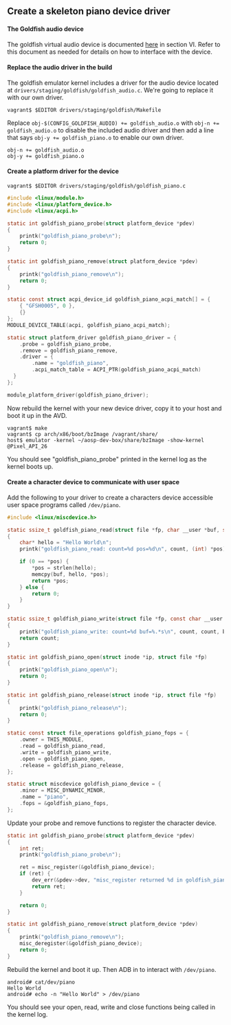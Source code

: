 ## Create a skeleton piano device driver

#### The Goldfish audio device

The goldfish virtual audio device is documented [here](https://android.googlesource.com/platform/external/qemu/+/master/docs/GOLDFISH-VIRTUAL-HARDWARE.TXT) in section VI. Refer to this document as needed for details on how to interface with the device.

#### Replace the audio driver in the build

The goldfish emulator kernel includes a driver for the audio device located at `drivers/staging/goldfish/goldfish_audio.c`. We're going to replace it with our own driver.

```
vagrant$ $EDITOR drivers/staging/goldfish/Makefile
```

Replace `obj-$(CONFIG_GOLDFISH_AUDIO) += goldfish_audio.o` with `obj-n += goldfish_audio.o` to disable the included audio driver and then add a line that says `obj-y += goldfish_piano.o` to enable our own driver.

```
obj-n += goldfish_audio.o
obj-y += goldfish_piano.o
```

#### Create a platform driver for the device

```
vagrant$ $EDITOR drivers/staging/goldfish/goldfish_piano.c
```

```c
#include <linux/module.h>
#include <linux/platform_device.h>
#include <linux/acpi.h>

static int goldfish_piano_probe(struct platform_device *pdev)
{
    printk("goldfish_piano_probe\n");
    return 0;
}

static int goldfish_piano_remove(struct platform_device *pdev)
{
    printk("goldfish_piano_remove\n");
    return 0;
}

static const struct acpi_device_id goldfish_piano_acpi_match[] = {
    { "GFSH0005", 0 },
    {}
};
MODULE_DEVICE_TABLE(acpi, goldfish_piano_acpi_match);

static struct platform_driver goldfish_piano_driver = {
    .probe = goldfish_piano_probe,
    .remove = goldfish_piano_remove,
    .driver = {
        .name = "goldfish_piano",
        .acpi_match_table = ACPI_PTR(goldfish_piano_acpi_match)
  }
};

module_platform_driver(goldfish_piano_driver);
```

Now rebuild the kernel with your new device driver, copy it to your host and boot it up in the AVD.

```
vagrant$ make
vagrant$ cp arch/x86/boot/bzImage /vagrant/share/
host$ emulator -kernel ~/aosp-dev-box/share/bzImage -show-kernel @Pixel_API_26
```

You should see "goldfish_piano_probe" printed in the kernel log as the kernel boots up.

#### Create a character device to communicate with user space

Add the following to your driver to create a characters device accessible user space programs called `/dev/piano`.

```c
#include <linux/miscdevice.h>

static ssize_t goldfish_piano_read(struct file *fp, char __user *buf, size_t count, loff_t *pos)
{
    char* hello = "Hello World\n";
    printk("goldfish_piano_read: count=%d pos=%d\n", count, (int) *pos);

    if (0 == *pos) {
        *pos = strlen(hello);
        memcpy(buf, hello, *pos);
        return *pos;
    } else {
        return 0;
    }
}

static ssize_t goldfish_piano_write(struct file *fp, const char __user *buf, size_t count, loff_t *pos)
{
    printk("goldfish_piano_write: count=%d buf=%.*s\n", count, count, buf);
    return count;
}

static int goldfish_piano_open(struct inode *ip, struct file *fp)
{
    printk("goldfish_piano_open\n");
    return 0;
}

static int goldfish_piano_release(struct inode *ip, struct file *fp)
{
    printk("goldfish_piano_release\n");
    return 0;
}

static const struct file_operations goldfish_piano_fops = {
    .owner = THIS_MODULE,
    .read = goldfish_piano_read,
    .write = goldfish_piano_write,
    .open = goldfish_piano_open,
    .release = goldfish_piano_release,
};

static struct miscdevice goldfish_piano_device = {
    .minor = MISC_DYNAMIC_MINOR,
    .name = "piano",
    .fops = &goldfish_piano_fops,
};
```

Update your probe and remove functions to register the character device.

```c
static int goldfish_piano_probe(struct platform_device *pdev)
{
    int ret;
    printk("goldfish_piano_probe\n");

    ret = misc_register(&goldfish_piano_device);
    if (ret) {
        dev_err(&pdev->dev, "misc_register returned %d in goldfish_piano_probe\n", ret);
        return ret;
    }

    return 0;
}

static int goldfish_piano_remove(struct platform_device *pdev)
{
    printk("goldfish_piano_remove\n");
    misc_deregister(&goldfish_piano_device);
    return 0;
}
```

Rebuild the kernel and boot it up. Then ADB in to interact with `/dev/piano`.

```
android# cat/dev/piano
Hello World
android# echo -n "Hello World" > /dev/piano
```

You should see your open, read, write and close functions being called in the kernel log.
